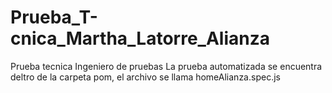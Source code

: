 # Prueba_T-cnica_Martha_Latorre_Alianza
 Prueba tecnica Ingeniero de pruebas
La prueba automatizada se encuentra deltro de la carpeta pom, el archivo se llama homeAlianza.spec.js
